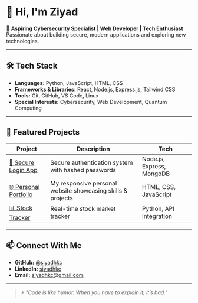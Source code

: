 # 👋 Hi, I'm Ziyad  

🚀 **Aspiring Cybersecurity Specialist | Web Developer | Tech Enthusiast**  
Passionate about building secure, modern applications and exploring new technologies.  

---

## 🛠️ Tech Stack  
- **Languages:** Python, JavaScript, HTML, CSS  
- **Frameworks & Libraries:** React, Node.js, Express.js, Tailwind CSS  
- **Tools:** Git, GitHub, VS Code, Linux  
- **Special Interests:** Cybersecurity, Web Development, Quantum Computing  

---

## 📌 Featured Projects  
| Project | Description | Tech |
|---------|-------------|------|
| [🔐 Secure Login App](https://github.com/siyadhkc/secure-login) | Secure authentication system with hashed passwords | Node.js, Express, MongoDB |
| [🌐 Personal Portfolio](https://github.com/siyadhkc/portfolio) | My responsive personal website showcasing skills & projects | HTML, CSS, JavaScript |
| [📊 Stock Tracker](https://github.com/siyadhkc/stock-tracker) | Real-time stock market tracker | Python, API Integration |

---

## 📫 Connect With Me  
- **GitHub:** [@siyadhkc](https://github.com/siyadhkc)  
- **LinkedIn:** [siyadhkc](https://linkedin.com/in/siyadhkc)  
- **Email:** siyadhkc@gmail.com  

---

> ⚡ *"Code is like humor. When you have to explain it, it’s bad."*  

